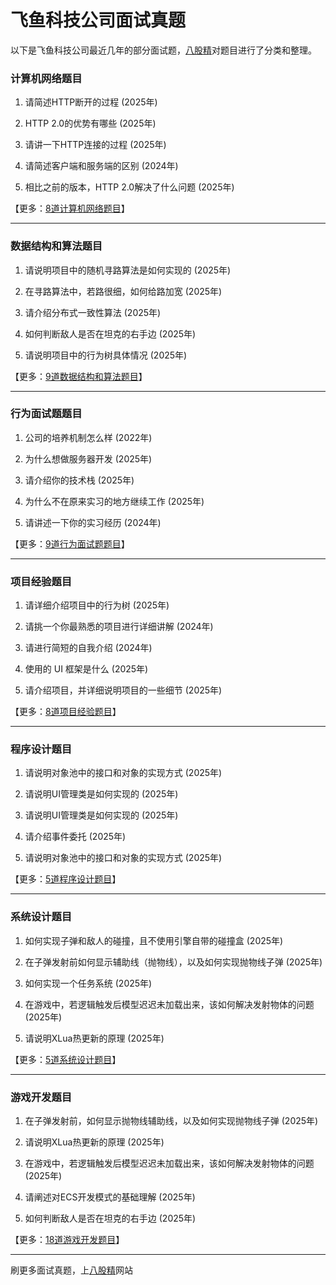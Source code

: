 # 飞鱼科技公司面试真题

以下是飞鱼科技公司最近几年的部分面试题，[八股精](https://www.bagujing.com)对题目进行了分类和整理。

### 计算机网络题目

1. 请简述HTTP断开的过程 (2025年) 

2. HTTP 2.0的优势有哪些 (2025年) 

3. 请讲一下HTTP连接的过程 (2025年) 

4. 请简述客户端和服务端的区别 (2024年) 

5. 相比之前的版本，HTTP 2.0解决了什么问题 (2025年) 

【更多：[8道计算机网络题目](https://www.bagujing.com/companies)】


---

### 数据结构和算法题目

1. 请说明项目中的随机寻路算法是如何实现的 (2025年) 

2. 在寻路算法中，若路很细，如何给路加宽 (2025年) 

3. 请介绍分布式一致性算法 (2025年) 

4. 如何判断敌人是否在坦克的右手边 (2025年) 

5. 请说明项目中的行为树具体情况 (2025年) 

【更多：[9道数据结构和算法题目](https://www.bagujing.com/companies)】


---

### 行为面试题题目

1. 公司的培养机制怎么样 (2022年) 

2. 为什么想做服务器开发 (2025年) 

3. 请介绍你的技术栈 (2025年) 

4. 为什么不在原来实习的地方继续工作 (2025年) 

5. 请讲述一下你的实习经历 (2024年) 

【更多：[9道行为面试题题目](https://www.bagujing.com/companies)】


---

### 项目经验题目

1. 请详细介绍项目中的行为树 (2025年) 

2. 请挑一个你最熟悉的项目进行详细讲解 (2024年) 

3. 请进行简短的自我介绍 (2024年) 

4. 使用的 UI 框架是什么 (2025年) 

5. 请介绍项目，并详细说明项目的一些细节 (2025年) 

【更多：[8道项目经验题目](https://www.bagujing.com/companies)】


---

### 程序设计题目

1. 请说明对象池中的接口和对象的实现方式 (2025年) 

2. 请说明UI管理类是如何实现的 (2025年) 

3. 请说明UI管理类是如何实现的 (2025年) 

4. 请介绍事件委托 (2025年) 

5. 请说明对象池中的接口和对象的实现方式 (2025年) 

【更多：[5道程序设计题目](https://www.bagujing.com/companies)】


---

### 系统设计题目

1. 如何实现子弹和敌人的碰撞，且不使用引擎自带的碰撞盒 (2025年) 

2. 在子弹发射前如何显示辅助线（抛物线），以及如何实现抛物线子弹 (2025年) 

3. 如何实现一个任务系统 (2025年) 

4. 在游戏中，若逻辑触发后模型迟迟未加载出来，该如何解决发射物体的问题 (2025年) 

5. 请说明XLua热更新的原理 (2025年) 

【更多：[5道系统设计题目](https://www.bagujing.com/companies)】


---

### 游戏开发题目

1. 在子弹发射前，如何显示抛物线辅助线，以及如何实现抛物线子弹 (2025年) 

2. 请说明XLua热更新的原理 (2025年) 

3. 在游戏中，若逻辑触发后模型迟迟未加载出来，该如何解决发射物体的问题 (2025年) 

4. 请阐述对ECS开发模式的基础理解 (2025年) 

5. 如何判断敌人是否在坦克的右手边 (2025年) 

【更多：[18道游戏开发题目](https://www.bagujing.com/companies)】


---

刷更多面试真题，上[八股精](https://www.bagujing.com)网站